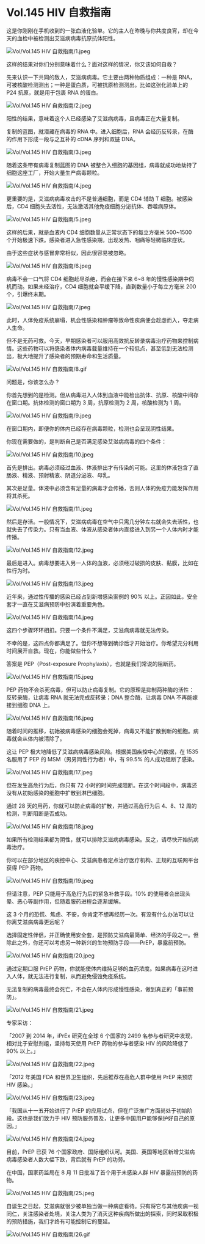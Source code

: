 # Vol.145 HIV 自救指南

这是你刚刚在手机收到的一张血液化验单。它的主人在昨晚与你共度良宵，却在今天的血检中被检测出艾滋病病毒抗原抗体阳性。

![Vol/Vol.145 HIV 自救指南/1.jpeg](https://cdn.jsdelivr.net/gh/qiaoshouzi/static/image/Vol/Vol.145%20HIV%20自救指南/1.jpeg)

这样的结果对你们分别意味着什么？面对这样的情况，你又该如何自救？

先来认识一下共同的敌人，艾滋病病毒。它主要由两种物质组成：一种是 RNA，可被核酸检测测出；一种是蛋白质，可被抗原检测测出。比如这张化验单上的 P24 抗原，就是用于包裹 RNA 的蛋白。

![Vol/Vol.145 HIV 自救指南/2.jpeg](https://cdn.jsdelivr.net/gh/qiaoshouzi/static/image/Vol/Vol.145%20HIV%20自救指南/2.jpeg)

阳性的结果，意味着这个人已经感染了艾滋病病毒，且病毒正在大量复制。

复制的蓝图，就潜藏在病毒的 RNA 中。进入细胞后，RNA 会经历反转录，在酶的作用下形成一段与之互补的 cDNA 序列和双链 DNA。

![Vol/Vol.145 HIV 自救指南/3.jpeg](https://cdn.jsdelivr.net/gh/qiaoshouzi/static/image/Vol/Vol.145%20HIV%20自救指南/3.jpeg)

随着这条带有病毒复制蓝图的 DNA 被整合入细胞的基因组，病毒就成功地劫持了细胞这座工厂，开始大量生产病毒颗粒。

![Vol/Vol.145 HIV 自救指南/4.jpeg](https://cdn.jsdelivr.net/gh/qiaoshouzi/static/image/Vol/Vol.145%20HIV%20自救指南/4.jpeg)

更重要的是，艾滋病病毒攻击的不是普通细胞，而是 CD4 辅助 T 细胞。被感染后，CD4 细胞失去活性，无法激活其他免疫细胞分泌抗体、吞噬病原体。

![Vol/Vol.145 HIV 自救指南/5.jpeg](https://cdn.jsdelivr.net/gh/qiaoshouzi/static/image/Vol/Vol.145%20HIV%20自救指南/5.jpeg)

这样的后果，就是血液内 CD4 细胞数量从正常状态下的每立方毫米 500\~1500 个开始极速下跌。感染者进入急性感染期，出现发热、咽痛等轻微临床症状。

由于这些症状与感冒非常相似，因此很容易被忽略。

![Vol/Vol.145 HIV 自救指南/6.jpeg](https://cdn.jsdelivr.net/gh/qiaoshouzi/static/image/Vol/Vol.145%20HIV%20自救指南/6.jpeg)

病毒不会一口气将 CD4 细胞赶尽杀绝，而会在接下来 6\~8 年的慢性感染期中伺机而动。如果未经治疗，CD4 细胞就会平缓下降，直到数量小于每立方毫米 200 个，引爆终末期。

![Vol/Vol.145 HIV 自救指南/7.jpeg](https://cdn.jsdelivr.net/gh/qiaoshouzi/static/image/Vol/Vol.145%20HIV%20自救指南/7.jpeg)

此时，人体免疫系统崩塌，机会性感染和肿瘤等致命性疾病便会趁虚而入，夺走病人生命。

但不是无药可救。今天，早期感染者可以服用高效抗反转录病毒治疗药物来控制病情。这些药物可以将感染者体内病毒载量维持在一个较低点，甚至低到无法检测出，极大地提升了感染者的预期寿命和生活质量。

![Vol/Vol.145 HIV 自救指南/8.gif](https://cdn.jsdelivr.net/gh/qiaoshouzi/static/image/Vol/Vol.145%20HIV%20自救指南/8.gif)

问题是，你该怎么办？

你首先想到的是检测。但从病毒进入人体到血液中能检出抗体、抗原、核酸中间存在窗口期。抗体检测的窗口期为 3 周，抗原检测为 2 周，核酸检测为 1 周。

![Vol/Vol.145 HIV 自救指南/9.jpeg](https://cdn.jsdelivr.net/gh/qiaoshouzi/static/image/Vol/Vol.145%20HIV%20自救指南/9.jpeg)

在窗口期内，即便你的体内已经存在病毒颗粒，检测也会呈现阴性结果。

你现在需要做的，是判断自己是否满足感染艾滋病病毒的四个条件：

![Vol/Vol.145 HIV 自救指南/10.jpeg](https://cdn.jsdelivr.net/gh/qiaoshouzi/static/image/Vol/Vol.145%20HIV%20自救指南/10.jpeg)

首先是排出。病毒必须经过血液、体液排出才有传染的可能。这里的体液包含了直肠液、精液、预射精液、阴道分泌液、母乳。

其次是足量。体液中必须含有足量的病毒才会传播，否则人体的免疫力能发挥作用将其杀死。

![Vol/Vol.145 HIV 自救指南/11.jpeg](https://cdn.jsdelivr.net/gh/qiaoshouzi/static/image/Vol/Vol.145%20HIV%20自救指南/11.jpeg)

然后是存活。一般情况下，艾滋病病毒在空气中只需几分钟左右就会失去活性，也就失去了传染力。只有当血液、体液从感染者体内直接进入到另一个人体内时才能传播。

![Vol/Vol.145 HIV 自救指南/12.jpeg](https://cdn.jsdelivr.net/gh/qiaoshouzi/static/image/Vol/Vol.145%20HIV%20自救指南/12.jpeg)

最后是进入。病毒想要进入另一人体的血液，必须经过破损的皮肤、黏膜，比如在性行为时。

![Vol/Vol.145 HIV 自救指南/13.jpeg](https://cdn.jsdelivr.net/gh/qiaoshouzi/static/image/Vol/Vol.145%20HIV%20自救指南/13.jpeg)

近年来，通过性传播的感染已经占到新增感染案例的 90% 以上。正因如此，安全套才一直在艾滋病预防中扮演着重要角色。

![Vol/Vol.145 HIV 自救指南/14.jpeg](https://cdn.jsdelivr.net/gh/qiaoshouzi/static/image/Vol/Vol.145%20HIV%20自救指南/14.jpeg)

这四个步骤环环相扣。只要一个条件不满足，艾滋病病毒就无法传染。

不幸的是，这四点你都满足了。但你不想等到确诊后才开始治疗。你希望充分利用时间展开自救。现在，你能做些什么？

答案是 PEP（Post-exposure Prophylaxis），也就是我们常说的阻断药。

![Vol/Vol.145 HIV 自救指南/15.jpeg](https://cdn.jsdelivr.net/gh/qiaoshouzi/static/image/Vol/Vol.145%20HIV%20自救指南/15.jpeg)

PEP 药物不会杀死病毒，但可以防止病毒复制。它的原理是抑制两种酶的活性：反转录酶，让病毒 RNA 就无法完成反转录；DNA 整合酶，让病毒 DNA 不再能嫁接到细胞 DNA 上。

![Vol/Vol.145 HIV 自救指南/16.jpeg](https://cdn.jsdelivr.net/gh/qiaoshouzi/static/image/Vol/Vol.145%20HIV%20自救指南/16.jpeg)

随着时间的推移，初始被病毒感染的细胞会死掉，病毒又不能扩散到新的细胞。病毒就会从体内被清除了。

这让 PEP 极大地降低了艾滋病病毒感染风险。根据美国疾控中心的数据，在 1535 名服用了 PEP 的 MSM（男男同性行为者）中，有 99.5% 的人成功阻断了感染。

![Vol/Vol.145 HIV 自救指南/17.jpeg](https://cdn.jsdelivr.net/gh/qiaoshouzi/static/image/Vol/Vol.145%20HIV%20自救指南/17.jpeg)

但在发生高危行为后，你只有 72 小时的时间完成阻断。在这个时间段中，病毒还没有从初始感染的细胞中扩散到淋巴细胞。

通过 28 天的用药，你就可以防止病毒的扩散，并通过高危行为后 4、8、12 周的检测，判断阻断是否成功。

![Vol/Vol.145 HIV 自救指南/18.jpeg](https://cdn.jsdelivr.net/gh/qiaoshouzi/static/image/Vol/Vol.145%20HIV%20自救指南/18.jpeg)

如果所有检测结果都为阴性，就可以排除艾滋病病毒感染。反之，请尽快开始抗病毒治疗。

你可以在部分地区的疾控中心、艾滋病患者定点治疗医疗机构、正规的互联网平台获得 PEP 药物。

![Vol/Vol.145 HIV 自救指南/19.jpeg](https://cdn.jsdelivr.net/gh/qiaoshouzi/static/image/Vol/Vol.145%20HIV%20自救指南/19.jpeg)

但请注意，PEP 只能用于高危行为后的紧急补救手段。10% 的使用者会出现头晕、恶心等副作用，但随着服药进程会逐渐缓解。

这 3 个月的恐慌、焦虑、不安，你肯定不想再经历一次。有没有什么办法可以让你离艾滋病病毒更远呢？

选择固定性伴侣，并正确使用安全套，是预防艾滋病最简单、经济的手段之一。但除此之外，你还可以考虑另一种新兴的生物预防手段——PrEP，暴露前预防。

![Vol/Vol.145 HIV 自救指南/20.jpeg](https://cdn.jsdelivr.net/gh/qiaoshouzi/static/image/Vol/Vol.145%20HIV%20自救指南/20.jpeg)

通过定期口服 PrEP 药物，你就能使体内维持足够的血药浓度。如果病毒在这时进入人体，就无法进行复制，从而避免侵蚀免疫系统。

无法复制的病毒最终会死亡，不会在人体内形成慢性感染，做到真正的「事前预防」。

![Vol/Vol.145 HIV 自救指南/21.jpeg](https://cdn.jsdelivr.net/gh/qiaoshouzi/static/image/Vol/Vol.145%20HIV%20自救指南/21.jpeg)

专家采访：

「2007 到 2014 年，iPrEx 研究在全球 6 个国家的 2499 名参与者研究中发现，相对比于安慰剂组，坚持每天使用 PrEP 药物的参与者感染 HIV 的风险降低了 90% 以上。」

![Vol/Vol.145 HIV 自救指南/22.jpeg](https://cdn.jsdelivr.net/gh/qiaoshouzi/static/image/Vol/Vol.145%20HIV%20自救指南/22.jpeg)

「2012 年美国 FDA 和世界卫生组织，先后推荐在高危人群中使用 PrEP 来预防 HIV 感染。」

![Vol/Vol.145 HIV 自救指南/23.jpeg](https://cdn.jsdelivr.net/gh/qiaoshouzi/static/image/Vol/Vol.145%20HIV%20自救指南/23.jpeg)

「我国从十一五开始进行了 PrEP 的应用试点，但在广泛推广方面尚处于初始阶段。这也是我们致力于 HIV 预防服务普及，让更多中国用户能够保护好自己的原因。」

![Vol/Vol.145 HIV 自救指南/24.jpeg](https://cdn.jsdelivr.net/gh/qiaoshouzi/static/image/Vol/Vol.145%20HIV%20自救指南/24.jpeg)

目前，PrEP 已获 76 个国家政府、国际组织认可。美国、英国等地区新增艾滋病病毒感染者人数大幅下跌，背后就有 PrEP 的功劳。

在中国，国家药监局在 8 月 11 日批准了首个用于未感染人群 HIV 暴露前预防的药物。

![Vol/Vol.145 HIV 自救指南/25.jpeg](https://cdn.jsdelivr.net/gh/qiaoshouzi/static/image/Vol/Vol.145%20HIV%20自救指南/25.jpeg)

自诞生之日起，艾滋病就很少被单独当做一种病症看待。只有将它与其他疾病一视同仁，关注感染者处境，关注人类为了消灭这种疾病所做出的探索，同时采取积极的预防措施，我们才终有可能控制它的蔓延。

![Vol/Vol.145 HIV 自救指南/26.gif](https://cdn.jsdelivr.net/gh/qiaoshouzi/static/image/Vol/Vol.145%20HIV%20自救指南/26.gif)
